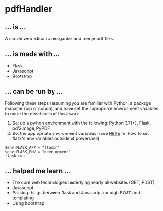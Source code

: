 # pdfHandler 

## ... is ...
A simple web editor to reorganize and merge pdf files.


## ... is made with ...
* Flask
* Javascript
* Bootstrap

## ... can be run by ...
Following these steps (assuming you are familiar with Python, a package manager (pip or conda), and have set the appropriate environment variables to make the direct calls of flask work.
1. Set up a python environment with the following: Python 3.7(+), Flask, pdf2image, PyPDF
2. Set the appropriate environment variables: (see [HERE](https://flask.palletsprojects.com/en/2.0.x/config/) for how to set flask's env variables outside of powershell)
```pwsh
$env:FLASK_APP = "flaskr"
$env:FLASK_ENV = "development"
flask run
```

## ... helped me learn ...
* The core web technologies underlying nearly all websites (GET, POST)
* Javascript
* Passing things between flask and Javascript through POST and templating
* Using bootstrap
